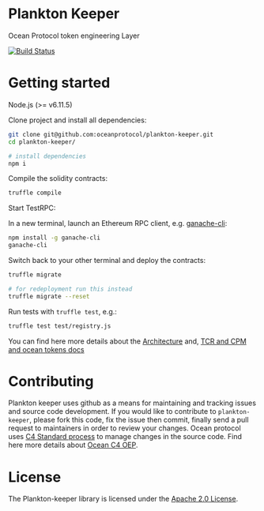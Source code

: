 # Plankton Keeper
Ocean Protocol token engineering Layer

[![Build Status](https://travis-ci.com/oceanprotocol/plankton-keeper.svg?token=soMi2nNfCZq19zS1Rx4i&branch=master)](https://travis-ci.com/oceanprotocol/plankton-keeper)

# Getting started

Node.js (>= v6.11.5)  

Clone project and install all dependencies:

```bash
git clone git@github.com:oceanprotocol/plankton-keeper.git
cd plankton-keeper/

# install dependencies
npm i
```

Compile the solidity contracts:

```bash
truffle compile
```

Start TestRPC:

In a new terminal, launch an Ethereum RPC client, e.g. [ganache-cli](https://github.com/trufflesuite/ganache-cli):
```bash
npm install -g ganache-cli
ganache-cli
```

Switch back to your other terminal and deploy the contracts:

```bash
truffle migrate

# for redeployment run this instead
truffle migrate --reset
```

Run tests with <code>truffle test</code>, e.g.:

```bash
truffle test test/registry.js
```

You can find here more details about the [Architecture](doc/files/Smart-Contract-UML-class-diagram.pdf) and, [TCR and CPM and ocean tokens docs](doc/README.md) 


# Contributing

Plankton keeper uses github as a means for maintaining and tracking issues and source code development.
If you would like to contribute to <code>plankton-keeper</code>, please fork this code, fix the issue then commit, finally send 
a pull request to maintainers in order to review your changes. Ocean protocol uses [C4 Standard process](https://github.com/unprotocols/rfc/blob/master/1/README.md) to manage changes in the source code. Find here more details about [Ocean C4 OEP](https://github.com/oceanprotocol/OEPs/tree/master/1).

# License

The Plankton-keeper library is licensed under the [Apache 2.0 License](LICENSE.txt).